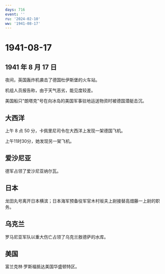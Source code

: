 ```yaml
---
days: 716
event: ''
ru: '2024-02-10'
ww: '1941-08-17'
---
```


# 1941-08-17

## 1941 年 8 月 17 日

夜间，英国轰炸机袭击了德国杜伊斯堡的火车站。

机组人员报告称，由于天气恶劣，能见度较差。

美国船只"朗塔克"号在向冰岛的美国军事驻地运送物资时被德国潜艇击沉。

## 大西洋

上午 8 点 50 分，卡佩里尼司令在大西洋上发现一架德国飞机。

上午11时30分，她发现另一架飞机。

## 爱沙尼亚

德军占领了爱沙尼亚纳尔瓦。

## 日本

龙田丸号离开日本横滨；日本海军预备役军官木村坂夫上尉接替高畑藤一上尉的职务。

## 乌克兰

罗马尼亚军队以重大伤亡占领了乌克兰敖德萨的水库。

## 美国

富兰克林·罗斯福抵达美国华盛顿特区。